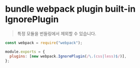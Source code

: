 # bundle webpack plugin built-in IgnorePlugin

> 특정 모듈을 번들링에서 제외할 수 있습니다.

```js
const webpack = require("webpack");

module.exports = {
  plugins: [new webpack.IgnorePlugin(/\.(css|less)$/)],
};
```
